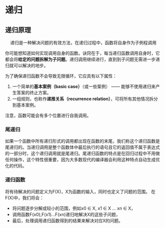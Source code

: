 # 递归

## 递归原理
<pre>
  递归是一种解决问题的有效方法，在递归过程中，函数将自身作为子例程调用
</pre>

你可能想知道如何实现调用自身的函数。诀窍在于，每当递归函数调用自身时，它都会将**给定的问题拆解为子问题**。递归调用继续进行，直到到子问题无需进一步递归就可以解决的地步。

为了确保递归函数不会导致无限循环，它应具有以下属性：

1. 一个简单的**基本案例（basic case）**（或一些案例） —— 能够不使用递归来产生答案的终止方案。
2. 一组规则，也称作**递推关系（recurrence relation）**，可将所有其他情况拆分到基本案例。

注意，函数可能会有多个位置进行自我调用。


### 尾递归

如果一个函数中所有递归形式的调用都出现在函数的末尾，我们称这个递归函数是尾递归的。当递归调用是整个函数体中最后执行的语句且它的返回值不属于表达式的一部分时，这个递归调用就是尾递归。尾递归函数的特点是在回归过程中不用做任何操作，这个特性很重要，因为大多数现代的编译器会利用这种特点自动生成优化的代码。

### 递归函数

将有待解决的问题定义为F(X)，X为函数的输入，同时也定义了问题的范围。
在F(X)中，我们将会：

* 将问题逐步分解成较小的范围，例如x0 ∈ X, x1 ∈ X ... xn ∈ X，
* 调用函数F(x0),F(x1)...F(xn)递归地解决X的这些子问题，
* 最后，处理调用递归函数得到的结果来解决对应X的问题。
